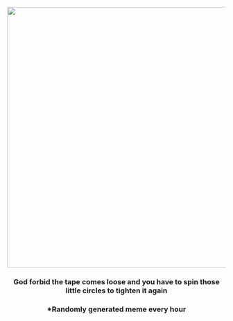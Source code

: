 <p align="center">
        <img src="https://i.redd.it/5290pvs5zp791.gif" width="600" height="600">
        </p>
        <h3 align="center">God forbid the tape comes loose and you have to spin those little circles to tighten it again</h3>
        <h3 align="center">*Randomly generated meme every hour</h3>
    